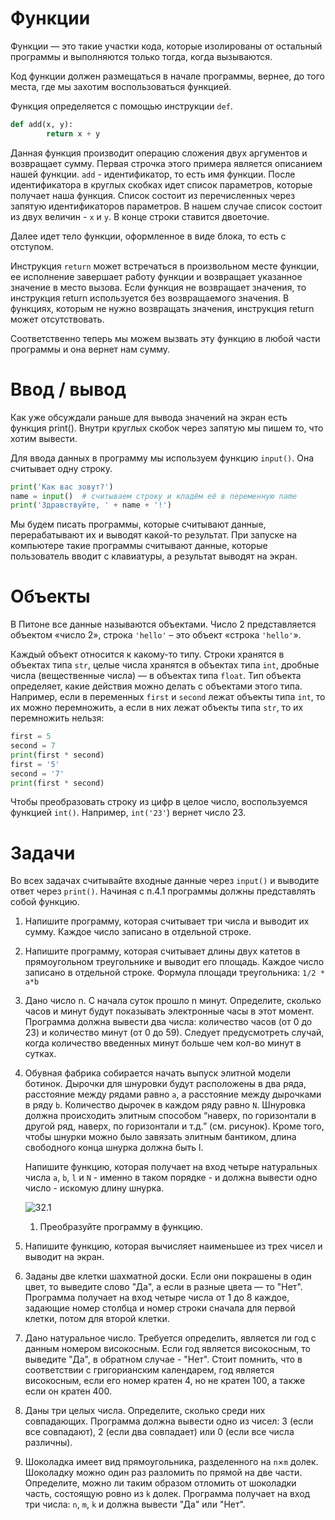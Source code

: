 # Функции

Функции — это такие участки кода, которые изолированы от остальный программы и выполняются только тогда, когда вызываются.

Код функции должен размещаться в начале программы, вернее, до того места, где мы захотим воспользоваться функцией.

Функция определяется с помощью инструкции `def`.

```python
def add(x, y):
		return x + y
```

Данная функция производит операцию сложения двух аргументов и возвращает сумму. Первая строчка этого примера является описанием нашей функции. `add` - идентификатор, то есть имя функции. После идентификатора в круглых скобках идет список параметров, которые получает наша функция. Список состоит из перечисленных через запятую идентификаторов параметров. В нашем случае список состоит из двух величин - `x` и `y`. В конце строки ставится двоеточие.

Далее идет тело функции, оформленное в виде блока, то есть с отступом.

Инструкция `return` может встречаться в произвольном месте функции, ее исполнение завершает работу функции и возвращает указанное значение в место вызова. Если функция не возвращает значения, то инструкция return используется без возвращаемого значения. В функциях, которым не нужно возвращать значения, инструкция return может отсутствовать.

Соответственно теперь мы можем вызвать эту функцию в любой части программы и она вернет нам сумму.

# Ввод / вывод

Как уже обсуждали раньше для вывода значений на экран есть функция print(). Внутри круглых скобок через запятую мы пишем то, что хотим вывести.

Для ввода данных в программу мы используем функцию `input()`. Она считывает одну строку.

```python
print('Как вас зовут?')
name = input()  # считываем строку и кладём её в переменную name
print('Здравствуйте, ' + name + '!')
```

Мы будем писать программы, которые считывают данные, перерабатывают их и выводят какой-то результат. При запуске на компьютере такие программы считывают данные, которые пользователь вводит с клавиатуры, а результат выводят на экран.

# Объекты

В Питоне все данные называются объектами. Число 2 представляется объектом «число 2», строка `'hello'` – это объект «строка `'hello'`».

Каждый объект относится к какому-то типу. Строки хранятся в объектах типа `str`, целые числа хранятся в объектах типа `int`, дробные числа (вещественные числа) — в объектах типа `float`. Тип объекта определяет, какие действия можно делать с объектами этого типа. Например, если в переменных `first` и `second` лежат объекты типа `int`, то их можно перемножить, а если в них лежат объекты типа `str`, то их перемножить нельзя:

```python
first = 5
second = 7
print(first * second)
first = '5'
second = '7'
print(first * second)
```

Чтобы преобразовать строку из цифр в целое число, воспользуемся функцией `int()`. Например, `int('23'`) вернет число 23.

# Задачи

Во всех задачах считывайте входные данные через `input()` и выводите ответ через `print()`. Начиная с п.4.1 программы должны представлять собой функцию.

1. Напишите программу, которая считывает три числа и выводит их сумму. Каждое число записано в отдельной строке.

2. Напишите программу, которая считывает длины двух катетов в прямоугольном треугольнике и выводит его площадь. Каждое число записано в отдельной строке. Формула площади треугольника: `1/2 * a*b`

3. Дано число n. С начала суток прошло n минут. Определите, сколько часов и минут будут показывать электронные часы в этот момент. Программа должна вывести два числа: количество часов (от 0 до 23) и количество минут (от 0 до 59). Следует предусмотреть случай, когда количество введенных минут больше чем кол-во минут в сутках.

4. Обувная фабрика собирается начать выпуск элитной модели ботинок. Дырочки для шнуровки будут расположены в два ряда, расстояние между рядами равно `a`, а расстояние между дырочками в ряду `b`. Количество дырочек в каждом ряду равно `N`. Шнуровка должна происходить элитным способом “наверх, по горизонтали в другой ряд, наверх, по горизонтали и т.д.” (см. рисунок). Кроме того, чтобы шнурки можно было завязать элитным бантиком, длина свободного конца шнурка должна быть l.

   Напишите функцию, которая получает на вход четыре натуральных числа `a`, `b`, `l` и `N` - именно в таком порядке - и должна вывести одно число - искомую длину шнурка.

   ![З2.1](\images\З2.1.png)

   1. Преобразуйте программу в функцию.

5. Напишите функцию, которая вычисляет наименьшее из трех чисел и выводит на экран.

6. Заданы две клетки шахматной доски. Если они покрашены в один цвет, то выведите слово "Да", а если в разные цвета — то "Нет". Программа получает на вход четыре числа от 1 до 8 каждое, задающие номер столбца и номер строки сначала для первой клетки, потом для второй клетки.

7. Дано натуральное число. Требуется определить, является ли год с данным номером високосным. Если год является високосным, то выведите "Да", в обратном случае - "Нет".  Стоит помнить, что в соответствии с григорианским календарем, год является високосным, если его номер кратен 4, но не кратен 100, а также если он кратен 400.

8. Даны три целых числа. Определите, сколько среди них совпадающих. Программа должна вывести одно из чисел: 3 (если все совпадают), 2 (если два совпадает) или 0 (если все числа различны).

9. Шоколадка имеет вид прямоугольника, разделенного на `n`×`m` долек. Шоколадку можно один раз разломить по прямой на две части. Определите, можно ли таким образом отломить от шоколадки часть, состоящую ровно из `k` долек. Программа получает на вход три числа: `n`, `m`, `k` и должна вывести "Да" или "Нет".